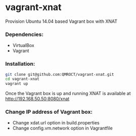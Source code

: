 vagrant-xnat
============

Provision Ubuntu 14.04 based Vagrant box with XNAT

### Dependencies:
* VirtualBox
* Vagrant

### Installation:
```bash
git clone git@github.com:QMROCT/vagrant-xnat.git
cd vagrant-xnat
vagrant up
```

Once the Vagrant box is up and running XNAT is available at http://192.168.50.50:8080/xnat

### Change IP address of Vagrant box:
* Change xdat.url option in build.properties
* Change config.vm.network option in Vagrantfile
